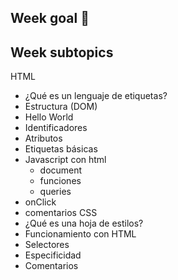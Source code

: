 ## Week goal 🏁

<p></p>

## Week subtopics

HTML
- ¿Qué es un lenguaje de etiquetas?
- Estructura (DOM)
- Hello World
- Identificadores
- Atributos
- Etiquetas básicas
- Javascript con html
  - document
  - funciones
  - queries
-  onClick
-  comentarios CSS
-  ¿Qué es una hoja de estilos?
-  Funcionamiento con HTML
-  Selectores
-  Especificidad
-  Comentarios